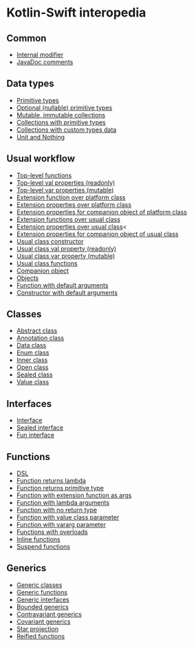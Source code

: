 # Kotlin-Swift interopedia

## Common
<ul>
  <li><a href="/docs/common/InternalModifier.md">Internal modifier</a></li>
  <li><a href="/docs/common/JavaDocComments.md">JavaDoc comments</a></li>
</ul>

## Data types
<ul>
  <li><a href="/docs/common/Primitive%20types.md">Primitive types</a></li>
  <li><a href="/docs/types/Optional%20(nullable)%20primitive%20types.md">Optional (nullable) primitive types</a></li>
  <li><a href="/docs/types/Mutable,%20immutable%20collections.md">Mutable, immutable collections</a></li>
  <li><a href="/docs/types/Collections%20with%20primitive%20types.md">Collections with primitive types</a></li>
  <li><a href="/docs/types/Collections%20with%20custom%20types%20data.md">Collections with custom types data</a></li>
  <li><a href="/docs/types/Unit%20and%20Nothing.md">Unit and Nothing</a></li>
</ul>

## Usual workflow
<ul>
  <li><a href="/docs/usual-workflow/Top-level%20functions.md">Top-level functions</a></li>
  <li><a href="/docs/usual-workflow/Top-level%20val%20properties%20(readonly).md">Top-level val properties (readonly)</a></li>
  <li><a href="/docs/usual-workflow/Top-level%20var%20properties%20(mutable).md">Top-level var properties (mutable)</a></li>
  <li><a href="/docs/usual-workflow/Extension%20function%20over%20platform%20class.md">Extension function over platform class</a></li>
  <li><a href="/docs/usual-workflow/Extension%20properties%20over%20platform%20class.md">Extension properties over platform class</a></li>
  <li><a href="/docs/usual-workflow/Extension%20properties%20for%20companion%20object%20of%20platform%20class.md">Extension properties for companion object of platform class</a></li>
  <li><a href="/docs/usual-workflow/Extension%20functions%20over%20usual%20class.md">Extension functions over usual class</a></li>
  <li><a href="/docs/usual-workflow/Extension%20properties%20over%20usual%20class.md">Extension properties over usual class</a><</li>
  <li><a href="/docs/usual-workflow/Extension%20properties%20for%20companion%20object%20of%20usual%20class.md">Extension properties for companion object of usual class</a></li>
  <li><a href="/docs/usual-workflow/Usual%20class%20constructor.md">Usual class constructor</a></li>
  <li><a href="/docs/usual-workflow/Usual%20class%20val%20property%20(readonly).md">Usual class val property (readonly)</a></li>
  <li><a href="/docs/usual-workflow/Usual%20class%20var property%20(mutable).md">Usual class var property (mutable)</a></li>
  <li><a href="/docs/usual-workflow/Usual%20class%20functions.md">Usual class functions</a></li>
  <li><a href="/docs/usual-workflow/Companion%20object.md">Companion object</a></li>
  <li><a href="/docs/usual-workflow/Objects.md">Objects</a></li>
  <li><a href="/docs/usual-workflow/Function%20with%20default%20arguments.md">Function with default arguments</a></li>
  <li><a href="/docs/usual-workflow/Constructor%20with%20default%20arguments.md">Constructor with default arguments</a></li>
</ul>

## Classes
<ul>
  <li><a href="/docs/classes/Abstract%20class.md">Abstract class</a></li>
  <li><a href="/docs/classes/Annotation%20class.md">Annotation class</a></li>
  <li><a href="/docs/classes/Data%20class.md">Data class</a></li>
  <li><a href="/docs/classes/Enum%20class.md">Enum class</a></li>
  <li><a href="/docs/classes/Inner%20class.md">Inner class</a></li>
  <li><a href="/docs/classes/Open%20class.md">Open class</a></li>
  <li><a href="/docs/classes/Sealed%20class.md">Sealed class</a></li>
  <li><a href="/docs/classes/Value%20class.md">Value class</a></li>
</ul>

## Interfaces
<ul>
  <li><a href="/docs/interfaces/Interface.md">Interface</a></li>
  <li><a href="/docs/interfaces/Sealed%20interface.md">Sealed interface</a></li>
  <li><a href="/docs/interfaces/Fun%20interface.md">Fun interface</a></li>
</ul>

## Functions
<ul>
  <li><a href="/docs/functions/DSL.md">DSL</a></li>
  <li><a href="/docs/functions/Function%20returns%20lambda.md">Function returns lambda</a></li>
  <li><a href="/docs/functions/Function%20returns%20primitive%20type.md">Function returns primitive type</a></li>
  <li><a href="/docs/functions/Function%20with%20extension%20function%20as%20args.md">Function with extension function as args</a></li>
  <li><a href="/docs/functions/Function%20with%20lambda%20arguments.md">Function with lambda arguments</a></li>
  <li><a href="/docs/functions/Function%20with%20no%20return%20type.md">Function with no return type</a></li>
  <li><a href="/docs/functions/Function%20with%20value%20class%20parameter.md">Function with value class parameter</a></li>
  <li><a href="/docs/functions/Function%20with%20vararg%20parameter.md">Function with vararg parameter</a></li>
  <li><a href="/docs/functions/Functions%20with%20overloads.md">Functions with overloads</a></li>
  <li><a href="/docs/functions/Inline%20functions.md">Inline functions</a></li>
  <li><a href="/docs/functions/Suspend%20functions.md">Suspend functions</a></li>
</ul>

## Generics
<ul>
  <li><a href="/docs/generics/Generic%20classes.md">Generic classes</a></li>
  <li><a href="/docs/generics/Generic%20functions.md">Generic functions</a></li>
  <li><a href="/docs/generics/Generic%20interfaces.md">Generic interfaces</a></li>
  <li><a href="/docs/generics/Bounded%20generics.md">Bounded generics</a></li>
  <li><a href="/docs/generics/Contravariant%20generics.md">Contravariant generics</a></li>
  <li><a href="/docs/generics/Covariant%20generics.md">Covariant generics</a></li>
  <li><a href="/docs/generics/Star%20projection.md">Star projection</a></li>
  <li><a href="/docs/generics/Reified%20functions.md">Reified functions</a></li>
</ul>